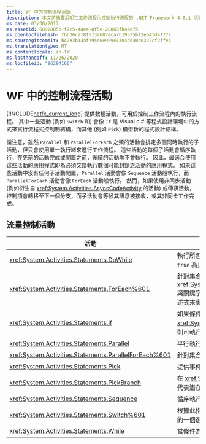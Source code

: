 ```yaml
---
title: WF 中的控制流程活動
description: 本文將摘要說明在工作流程內控制執行流程的 .NET Framework 4.6.1 活動。
ms.date: 03/30/2017
ms.assetid: 6892885b-f7c5-4aea-8f5e-28863fb4ae75
ms.openlocfilehash: fbb36ca181513a687eca7b19535bf2eb4fd4f777
ms.sourcegitcommit: bc293b14af795e0e999e3304dd40c0222cf2ffe4
ms.translationtype: MT
ms.contentlocale: zh-TW
ms.lasthandoff: 11/26/2020
ms.locfileid: "96294166"
---
```

# <a name="control-flow-activities-in-wf"></a>WF 中的控制流程活動

[!INCLUDE[netfx_current_long](../../../includes/netfx-current-long-md.md)] 提供數種活動，可用於控制工作流程內的執行流程。 其中一些活動 (例如 `Switch` 和) 會像 `If` 是 Visual c # 等程式設計環境中的方式來實行流程式控制制結構，而其他 (例如 `Pick`) 模型新的程式設計結構。  
  
 請注意，雖然 `Parallel` 和 `ParallelForEach` 之類的活動會排定多個同時執行的子活動，但只會使用單一執行緒來進行工作流程。 這些活動的每個子活動會循序執行，在先前的活動完成或閒置之前，後續的活動均不會執行。 因此，最適合使用這些活動的應用程式即為必須交錯執行數個可能封鎖之活動的應用程式。 如果這些活動中沒有任何子活動閒置，`Parallel` 活動會像 `Sequence` 活動般執行，而 `ParallelForEach` 活動會像 `ForEach` 活動般執行。 然而，如果使用非同步活動 (例如衍生自 <xref:System.Activities.AsyncCodeActivity> 的活動) 或傳訊活動，控制項會轉移至下一個分支，而子活動會等候其訊息被接收，或其非同步工作完成。  
  
## <a name="flow-control-activities"></a>流量控制活動  
  
|活動|描述|  
|--------------|-----------------|  
|<xref:System.Activities.Statements.DoWhile>|執行所包含的活動一次，並繼續執行直到條件為 `true` 為止。|  
|<xref:System.Activities.Statements.ForEach%601>|針對集合中的每個元素，循序執行內嵌陳述式。 <xref:System.Activities.Statements.ForEach%601> 與關鍵字 `foreach` 相似，但會當做活動而非語言陳述式來實作。|  
|<xref:System.Activities.Statements.If>|如果條件為 `true` 則執行所包含的活動，如果條件為 <xref:System.Activities.Statements.If.Else%2A>，則可執行包含在 `false` 屬性中的活動。|  
|<xref:System.Activities.Statements.Parallel>|平行執行所包含的活動。|  
|<xref:System.Activities.Statements.ParallelForEach%601>|針對集合中的每個項目，平行執行內嵌陳述式。|  
|<xref:System.Activities.Statements.Pick>|提供事件架構控制流程模型。|  
|<xref:System.Activities.Statements.PickBranch>|在 <xref:System.Activities.Statements.Pick> 活動中代表潛在的執行路徑。|  
|<xref:System.Activities.Statements.Sequence>|循序執行所包含的活動。|  
|<xref:System.Activities.Statements.Switch%601>|根據此指定運算式的值，從活動成員中選取要執行的一個選項。|  
|<xref:System.Activities.Statements.While>|當條件為 `true` 時執行所包含的活動。|
